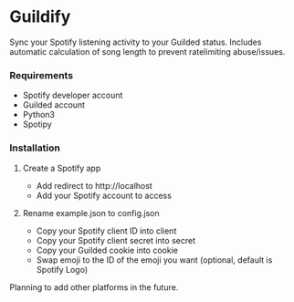 # Guildify
Sync your Spotify listening activity to your Guilded status. Includes automatic calculation of song length to prevent ratelimiting abuse/issues.

### Requirements
- Spotify developer account
- Guilded account
- Python3
- Spotipy

### Installation

1. Create a Spotify app
    - Add redirect to http://localhost
    - Add your Spotify account to access

2. Rename example.json to config.json 
    - Copy your Spotify client ID into client
    - Copy your Spotify client secret into secret
    - Copy your Guilded cookie into cookie
    - Swap emoji to the ID of the emoji you want (optional, default is Spotify Logo) 

Planning to add other platforms in the future. 